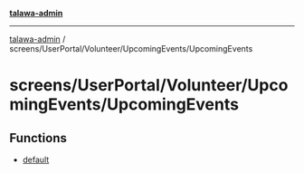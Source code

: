 [**talawa-admin**](../../../../../README.md)

***

[talawa-admin](../../../../../modules.md) / screens/UserPortal/Volunteer/UpcomingEvents/UpcomingEvents

# screens/UserPortal/Volunteer/UpcomingEvents/UpcomingEvents

## Functions

- [default](functions/default.md)
